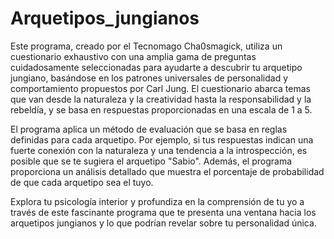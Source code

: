 # Arquetipos_jungianos
Este programa, creado por el Tecnomago Cha0smagick, utiliza un cuestionario exhaustivo con una amplia gama de preguntas cuidadosamente seleccionadas para ayudarte a descubrir tu arquetipo jungiano, basándose en los patrones universales de personalidad y comportamiento propuestos por Carl Jung. El cuestionario abarca temas que van desde la naturaleza y la creatividad hasta la responsabilidad y la rebeldía, y se basa en respuestas proporcionadas en una escala de 1 a 5.

El programa aplica un método de evaluación que se basa en reglas definidas para cada arquetipo. Por ejemplo, si tus respuestas indican una fuerte conexión con la naturaleza y una tendencia a la introspección, es posible que se te sugiera el arquetipo "Sabio". Además, el programa proporciona un análisis detallado que muestra el porcentaje de probabilidad de que cada arquetipo sea el tuyo.

Explora tu psicología interior y profundiza en la comprensión de tu yo a través de este fascinante programa que te presenta una ventana hacia los arquetipos jungianos y lo que podrían revelar sobre tu personalidad única.

